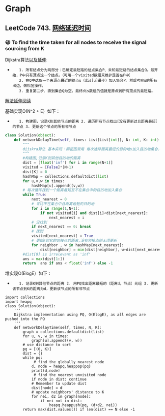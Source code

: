 # Graph

## LeetCode 743. [网络延迟时间](https://leetcode-cn.com/problems/network-delay-time/)
### :smiley: To find the time taken for all nodes to receive the signal sourcing from K
Dijkstra算法[以及延伸](https://www.cnblogs.com/thousfeet/p/9229395.html):
*        1. 所有结点分为两部分：已确定最短路的结点集合P、未知最短路的结点集合Q。最开始，P中只有源点这一个结点。（可用一个visited数组来维护是否在P中）
         2. 在Q中选取一个离源点最近的结点u（dis[u]最小）加入集合P。然后考察u的所有出边，做松弛操作。
         3. 重复第二步，直到集合Q为空。最终dis数组的值就是源点到所有顶点的最短路。
         
[解法延伸阅读](https://leetcode-cn.com/problems/network-delay-time/solution/dan-yuan-zui-duan-lu-po-su-de-dijkstra-dui-you-hua/)

基础实现O(N^2 + E）如下：

*        1. 构建图，记录K到其他节点的距离 2. 遍历所有节点找出[没有更新过且距离最短]的节点 3. 更新这个节点的所有邻节点

```python
class Solution(object):
    def networkDelayTime(self, times: List[List[int]], N: int, K: int) -> int:
        """
        dijskra算法 基本实现：稠密图常用 每次选择距离最短的目的地x加入目的地集合，更新K到x的邻接点的距离
        """
        #构建图,记录K到其他目的地的距离
        dist = [float('inf') for i in range(N+1)]
        visited = [False]*(N+1)
        dist[K] = 0
        hashMap = collections.defaultdict(list)
        for u,v,w in times:
            hashMap[u].append((v,w))
        # 每次循环找到一个距离最短且不在集合中的目的地加入集合
        while True:
            next_nearest = 0
            # 寻找不在集合中且距离最短的目的地
            for i in range(1,N+1):
                if not visited[i] and dist[i]<dist[next_nearest]:
                    next_nearest = i
            # 没找到
            if next_nearest == 0: break
            # 找到
            visited[next_nearest] = True
            # 更新K到它的邻接点的距离,没有邻接点则无须更新
            for neighbor , w in hashMap[next_nearest]:
                dist[neighbor] = min(dist[neighbor], w+dist[next_nearest])
        #dist[0] is irrelevant as 'inf'
        ans = max(dist[1:])
        return  ans if ans < float('inf') else -1
```
堆实现O(ElogE）如下：
*        1. 记录K到其他节点的距离 2. 用PQ找出距离最短的（距离d，节点）元组 3. 更新该节点到K的距离为d，更新该节点的所有邻节点
```python3
import collections
import heapq
class Solution(object):
    '''
    Dijkstra implementation using PQ, O(ElogE), as all edges are pushed into the PQ
    '''
    def networkDelayTime(self, times, N, K):
        graph = collections.defaultdict(list)
        for u, v, w in times:
            graph[u].append((v, w))
        # use distance to sort
        pq = [(0, K)]
        dist = {}
        while pq:
             # find the globally nearest node
            d, node = heapq.heappop(pq)
            print(d,node)
             # find the nearest unvisited node 
            if node in dist: continue
            # Remember to update dist
            dist[node] = d
            # update neighbors' distance to K
            for nei, d2 in graph[node]:
                if nei not in dist:
                    heapq.heappush(pq, (d+d2, nei))
        return max(dist.values()) if len(dist) == N else -1
```
